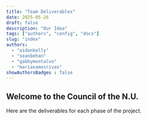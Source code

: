 ```yaml
---
title: "Team Deliverables"
date: 2025-05-26
draft: false
description: "Our Idea"
tags: ["authors", "config", "docs"]
slug: "index"
authors:
  - "aidankelly"
  - "seanbehan"
  - "gabbymontalvo"
  - "mariasamosrivas"
showAuthorsBadges : false
---
```


## Welcome to the Council of the N.U.

Here are the deliverables for each phase of the project.
